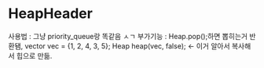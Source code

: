 # HeapHeader
사용법 : 그냥 priority_queue랑 똑같음 ㅅㄱ
부가기능 : Heap.pop();하면 뽑히는거 반환됌,
vector<int> vec = {1, 2, 4, 3, 5};
Heap<int> heap(vec, false); <- 이거 알아서 복사해서 힙으로 만듦.
